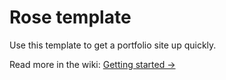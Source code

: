# Rose template

Use this template to get a portfolio site up quickly.

Read more in the wiki:
<a href="https://github.com/usmanity/rose/wiki/Getting-Started">
Getting started →
</a>
